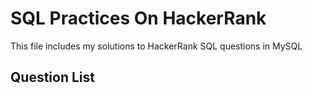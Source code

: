 # SQL Practices On HackerRank
This file includes my solutions to HackerRank SQL questions in MySQL

## Question List
